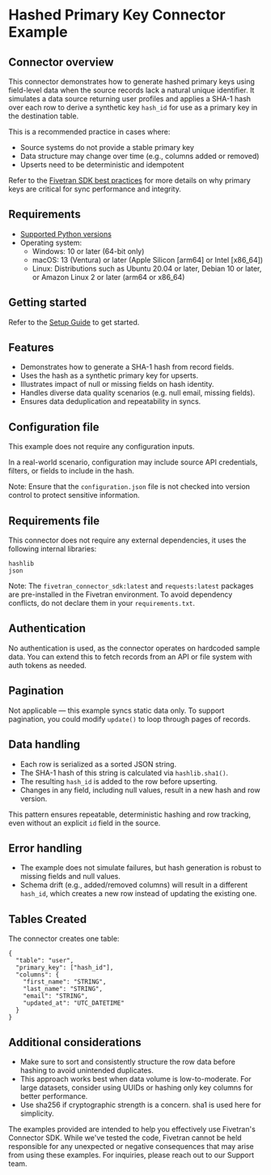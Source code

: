 # Hashed Primary Key Connector Example

## Connector overview
This connector demonstrates how to generate hashed primary keys using field-level data when the source records lack a natural unique identifier. It simulates a data source returning user profiles and applies a SHA-1 hash over each row to derive a synthetic key `hash_id` for use as a primary key in the destination table.

This is a recommended practice in cases where:
- Source systems do not provide a stable primary key
- Data structure may change over time (e.g., columns added or removed)
- Upserts need to be deterministic and idempotent

Refer to the [Fivetran SDK best practices](https://fivetran.com/docs/connector-sdk/best-practices#declareprimarykeys) for more details on why primary keys are critical for sync performance and integrity.


## Requirements
- [Supported Python versions](https://github.com/fivetran/fivetran_connector_sdk/blob/main/README.md#requirements)   
- Operating system:
  - Windows: 10 or later (64-bit only)
  - macOS: 13 (Ventura) or later (Apple Silicon [arm64] or Intel [x86_64])
  - Linux: Distributions such as Ubuntu 20.04 or later, Debian 10 or later, or Amazon Linux 2 or later (arm64 or x86_64)


## Getting started
Refer to the [Setup Guide](https://fivetran.com/docs/connectors/connector-sdk/setup-guide) to get started.


## Features
- Demonstrates how to generate a SHA-1 hash from record fields.
- Uses the hash as a synthetic primary key for upserts.
- Illustrates impact of null or missing fields on hash identity.
- Handles diverse data quality scenarios (e.g. null email, missing fields).
- Ensures data deduplication and repeatability in syncs.


## Configuration file
This example does not require any configuration inputs.

In a real-world scenario, configuration may include source API credentials, filters, or fields to include in the hash.

Note: Ensure that the `configuration.json` file is not checked into version control to protect sensitive information.


## Requirements file
This connector does not require any external dependencies, it uses the following internal libraries:

```
hashlib
json
```

Note: The `fivetran_connector_sdk:latest` and `requests:latest` packages are pre-installed in the Fivetran environment. To avoid dependency conflicts, do not declare them in your `requirements.txt`.


## Authentication
No authentication is used, as the connector operates on hardcoded sample data. You can extend this to fetch records from an API or file system with auth tokens as needed.


## Pagination
Not applicable — this example syncs static data only. To support pagination, you could modify `update()` to loop through pages of records.


## Data handling
- Each row is serialized as a sorted JSON string.
- The SHA-1 hash of this string is calculated via `hashlib.sha1()`.
- The resulting `hash_id` is added to the row before upserting.
- Changes in any field, including null values, result in a new hash and row version.

This pattern ensures repeatable, deterministic hashing and row tracking, even without an explicit `id` field in the source.


## Error handling
- The example does not simulate failures, but hash generation is robust to missing fields and null values.
- Schema drift (e.g., added/removed columns) will result in a different `hash_id`, which creates a new row instead of updating the existing one.


## Tables Created
The connector creates one table:

```
{
  "table": "user",
  "primary_key": ["hash_id"],
  "columns": {
    "first_name": "STRING",
    "last_name": "STRING",
    "email": "STRING",
    "updated_at": "UTC_DATETIME"
  }
}
```


## Additional considerations
- Make sure to sort and consistently structure the row data before hashing to avoid unintended duplicates.
- This approach works best when data volume is low-to-moderate. For large datasets, consider using UUIDs or hashing only key columns for better performance.
- Use sha256 if cryptographic strength is a concern. sha1 is used here for simplicity.


The examples provided are intended to help you effectively use Fivetran's Connector SDK. While we've tested the code, Fivetran cannot be held responsible for any unexpected or negative consequences that may arise from using these examples. For inquiries, please reach out to our Support team.
